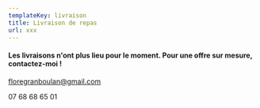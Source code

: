 ```yaml
---
templateKey: livraison
title: Livraison de repas
url: xxx
---
```

#### Les livraisons n'ont plus lieu pour le moment. Pour une offre sur mesure, contactez-moi !

floregranboulan@gmail.com

07 68 68 65 01